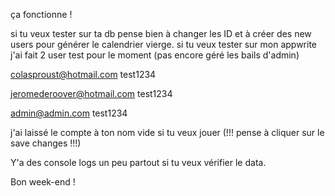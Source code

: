 ça fonctionne !

si tu veux tester sur ta db pense bien à changer les ID et à créer des new users pour générer le calendrier vierge. si tu veux tester sur mon appwrite j'ai fait 2 user test pour le moment (pas encore géré les bails d'admin)

colasproust@hotmail.com test1234

jeromederoover@hotmail.com
test1234

admin@admin.com test1234

j'ai laissé le compte à ton nom vide si tu veux jouer (!!! pense à cliquer sur le save changes !!!)

Y'a des console logs un peu partout si tu veux vérifier le data.

Bon week-end !
